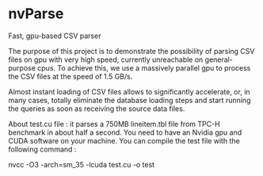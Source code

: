 # nvParse
Fast, gpu-based CSV parser


The purpose of this project is to demonstrate the possibility of parsing CSV files on gpu with very high speed, currently unreachable on general-purpose cpus. To achieve this, we use a massively parallel gpu to process the CSV files at the speed of 1.5 GB/s.
 
Almost instant loading of CSV files allows to significantly accelerate, or, in many cases, totally eliminate the database loading steps and start running the queries as soon as receiving the source data files.

About test.cu file : it parses a 750MB lineitem.tbl file from TPC-H benchmark in about half a second. You need to have an Nvidia gpu and CUDA software on your machine. You can compile the test file with the following command :
 
nvcc  -O3 -arch=sm_35 -lcuda test.cu -o test
